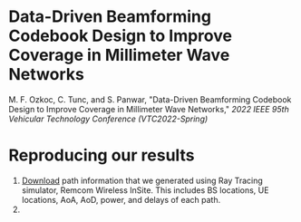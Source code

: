 # Data-Driven Beamforming Codebook Design to Improve Coverage in Millimeter Wave Networks
M. F. Ozkoc,  C. Tunc, and S. Panwar, "Data-Driven Beamforming Codebook Design to Improve Coverage in Millimeter Wave Networks," *2022 IEEE 95th Vehicular Technology Conference (VTC2022-Spring)*

# Reproducing our results
1. [Download](https://drive.google.com/file/d/11dUKHF-V-a9NXozVCNMKTrDdP0EP5pwZ/view?usp=sharing) path information that we generated using Ray Tracing simulator, Remcom Wireless InSite. This includes BS locations, UE locations, AoA, AoD, power, and delays of each path.
2. 
